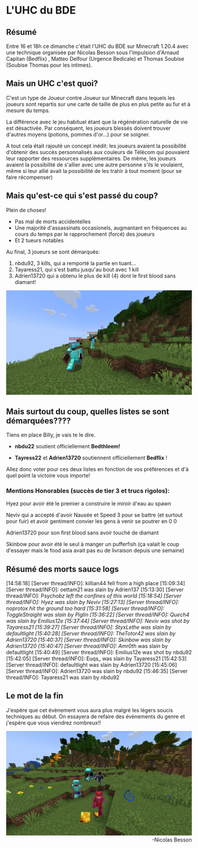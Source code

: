 # L'UHC du BDE

## Résumé

Entre 16 et 18h ce dimanche c'était l'UHC du BDE sur Minecraft 1.20.4 avec une technique organisée par Nicolas Besson sous l'impulsion d'Arnaud Capitan (Bedflix) , Matteo Delfour (Urgence Bedicale) et Thomas Soubise (Soubise Thomas pour les intimes).

## Mais un UHC c'est quoi?

C'est un type de Joueur contre Joueur sur Minecraft dans lequels les joueurs sont repartis sur une carte de taille de plus en plus petite au fur et à mesure du temps.

La différence avec le jeu habituel étant que la régénération naturelle de vie est désactivée. Par conséquent, les joueurs blessés doivent trouver d'autres moyens (potions, pommes d'or...) pour se soigner.

A tout cela était rajouté un concept inédit: les joueurs avaient la possibilité d'obtenir des succès personnalisés aux couleurs de Télécom qui pouvaient leur rapporter des ressources supplémentaires. De même, les joueurs avaient la possibilité de s'allier avec une autre personne s'ils le voulaient, même si leur allié avait la possibilité de les trahir à tout moment (pour se faire récompenser)

## Mais qu'est-ce qui s'est passé du coup?

Plein de choses!

- Pas mal de morts accidentelles
- Une majorité d'assassinats occasionels, augmantant en fréquences au cours du temps par le rapprochement (forcé) des joueurs
- Et 2 tueurs notables

Au final, 3 joueurs se sont démarqués:

1. nbdu92, 3 kills, qui a remporté la partie en tuant...
2. Tayaress21, qui s'est battu jusqu'au bout avec 1 kill
3. Adrien13720 qui a obtenu le plus de kill (4) dont le first blood sans diamant!

<img src='/static/LH1/images/uhc_final_battle.png'>

## Mais surtout du coup, quelles listes se sont démarquées????

Tiens en place Billy, je vais te le dire.

- **nbdu22** soutient officiellement **Bedthleem!**

- **Tayress22** et **Adrien13720** soutiennent officiellement **Bedflix** !

Allez donc voter pour ces deux listes en fonction de vos préférences et d'à quel point la victoire vous importe!

### Mentions Honorables (succès de tier 3 et trucs rigolos):

Hyez pour avoir été le premier a construire le miroir d'eau au spawn

Neviv qui a accepté d'avoir Nausée et Speed 3 pour se battre (et surtout pour fuir) et avoir gentiment convier les gens à venir se poutrer en 0 0

Adrien13720 pour son first blood sans avoir touché de diamant

Skinbow pour avoir été le seul à manger un pufferfish (ça valait le coup d'essayer mais le food asia avait pas eu de livraison depuis une semaine)

## Résumé des morts sauce logs

[14:58:18] [Server thread/INFO]: kiIIian44 fell from a high place
[15:09:34] [Server thread/INFO]: oettam21 was slain by Adrien137
[15:13:30] [Server thread/INFO]: Psycho*bz left the confines of this world
[15:18:54] [Server thread/INFO]: Hyez was slain by Neviv
[15:27:13] [Server thread/INFO]: noprotox hit the ground too hard
[15:31:58] [Server thread/INFO]: ToggleStraight was slain by Piglin
[15:36:22] [Server thread/INFO]: Quech4 was slain by Emilius12e
[15:37:44] [Server thread/INFO]: Neviv was shot by Tayaress21
[15:39:27] [Server thread/INFO]: StyxLethe was slain by defaultlight
[15:40:28] [Server thread/INFO]: TheTotor42 was slain by Adrien13720
[15:40:37] [Server thread/INFO]: Skinbow was slain by Adrien13720
[15:40:47] [Server thread/INFO]: Amr0th* was slain by defaultlight
[15:40:49] [Server thread/INFO]: Emilius12e was shot by nbdu92
[15:42:05] [Server thread/INFO]: Euqs\_ was slain by Tayaress21
[15:42:53] [Server thread/INFO]: defaultlight was slain by Adrien13720
[15:45:06] [Server thread/INFO]: Adrien13720 was slain by nbdu92
[15:46:35] [Server thread/INFO]: Tayaress21 was slain by nbdu92

## Le mot de la fin

J'espère que cet évènement vous aura plus malgré les légers soucis techniques au début. On essayera de refaire des évènements du genre et j'espère que vous viendrez nombreux!!

<img src='/static/LH1/images/uhc_ending.png'>

<div style='text-align:right'>-Nicolas Besson</div>
